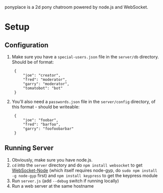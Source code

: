 ponyplace is a 2d pony chatroom powered by node.js and WebSocket.

Setup
=====

Configuration
-------------

1. Make sure you have a `special-users.json` file in the `server/db` directory. Should be of format:

        {
            "joe": "creator",
            "fred": "moderator",
            "garry": "moderator",
            "tomatobot": "bot"
        }

2. You'll also need a `passwords.json` file in the `server/config` directory, of this format - should be writeable:

        {
            "joe": "foobar",
            "fred": "barfoo",
            "garry": "foofoobarbar"
        }

Running Server
--------------

1. Obviously, make sure you have node.js.
2. `cd` into the `server` directory and do `npm install websocket` to get [WebSocket-Node](https://github.com/Worlize/WebSocket-Node) (which itself requires node-gyp, do `sudo npm install -g node-gyp` first) and `npm install keypress` to get the keypress module
3. Run `server.js` (add `--debug` switch if running locally)
4. Run a web server at the same hostname
